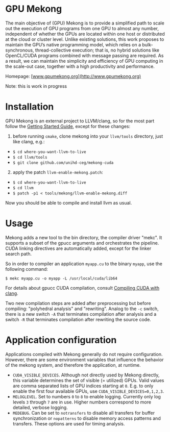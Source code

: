 # GPU Mekong

The main objective of (GPU) Mekong is to provide a simplified path to scale out
the execution of GPU programs from one GPU to almost any number, independent of
whether the GPUs are located within one host or distributed at the cloud or
cluster level. Unlike existing solutions, this work proposes to maintain the
GPU’s native programming model, which relies on a bulk-synchronous,
thread-collective execution; that is, no hybrid solutions like OpenCL/CUDA
programs combined with message passing are required. As a result, we can
maintain the simplicity and efficiency of GPU computing in the scale-out case,
together with a high productivity and performance.

Homepage: [www.gpumekong.org](http://www.gpumekong.org)

Note: this is work in progress

# Installation

GPU Mekong is an external project to LLVM/clang, so for the most part follow
the [Getting Started Guide](https://llvm.org/docs/GettingStarted.html), except
for these changes:

1. before running `cmake`, clone mekong into your `llvm/tools` directory, just
   like clang, e.g.:
  - `$ cd where-you-want-llvm-to-live`
  - `$ cd llvm/tools`
  - `$ git clone github.com/unihd-ceg/mekong-cuda`
2. apply the patch `llvm-enable-mekong.patch`:
  - `$ cd where-you-want-llvm-to-live`
  - `$ cd llvm`
  - `$ patch -p1 < tools/mekong/llvm-enable-mekong.diff`

Now you should be able to compile and install llvm as usual.

# Usage

Mekong adds a new tool to the bin directory, the compiler driver "mekc".
It supports a subset of the gpucc arguments and orchestrates the pipeline.
CUDA linking directives are automatically added, except for the linker
search path.

So in order to compiler an application `myapp.cu` to the binary `myapp`,
use the following command:

`$ mekc myapp.cu -o myapp -L /usr/local/cuda/lib64`

For details about gpucc CUDA compilation, consult
[Compiling CUDA with clang](https://llvm.org/docs/CompileCudaWithLLVM.html).

Two new compilation steps are added after preprocessing but
before compiling: "polyhedral analysis" and "rewriting".
Analog to the `-c` switch, there is a new switch `-A` that terminates
compilation after analysis and a switch `-R` that terminates compilation
after rewriting the source code.

# Application configuration

Applications compiled with Mekong generally do not require configuration.
However, there are some environment variables that influence the behavior
of the mekong system, and therefore the application, at runtime.

- `CUDA_VISIBLE_DEVICES`. Although not directly used by Mekong directly, this variable
  determines the set of visible (= utilized) GPUs. Valid values are comma separated lists
  of GPU indices starting at `0`. E.g. to only enable the first four available GPUs, use
  `CUDA_VISIBLE_DEVICES=0,1,2,3`.
- `MELOGLEVEL`. Set to numbers `0` to `8` to enable logging. Currently only
  log levels `3` through `7` are in use. Higher numbers correspond to more
  detailed, verbose logging.
- `MEDEBUG`. Can be set to `notransfers` to disable all transfers for buffer
  synchronization or `nopatterns` to disable memory access patterns and
  transfers. These options are used for timing analysis.
